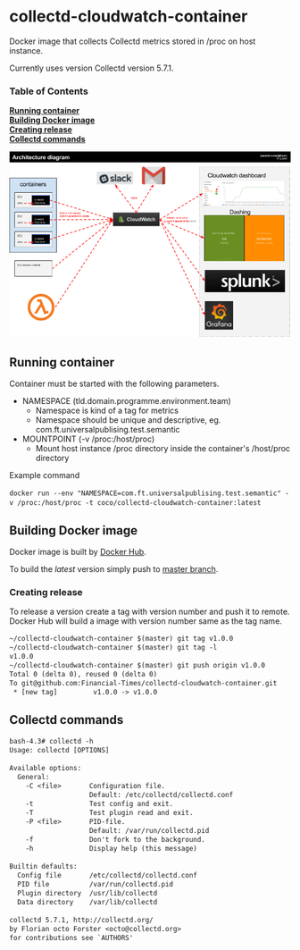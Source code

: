 # collectd-cloudwatch-container

Docker image that collects Collectd metrics stored in /proc on host instance.

Currently uses version Collectd version 5.7.1.

### Table of Contents
**[Running container](#running-container)**  
**[Building Docker image](#Building-Docker-image)**  
**[Creating release](#creating-release)**  
**[Collectd commands](#collectd-commands)**  

![Architecture diagram](https://github.com/Financial-Times/collectd-cloudwatch-container/raw/master/monitoring-with-collectd-cloudwatch.png)

## Running container

Container must be started with the following parameters.

 * NAMESPACE (tld.domain.programme.environment.team)
   * Namespace is kind of a tag for metrics
   * Namespace should be unique and descriptive, eg. com.ft.universalpublising.test.semantic
 * MOUNTPOINT (-v /proc:/host/proc)
   * Mount host instance /proc directory inside the container's /host/proc directory

Example command

`docker run --env "NAMESPACE=com.ft.universalpublising.test.semantic" -v /proc:/host/proc -t coco/collectd-cloudwatch-container:latest`


## Building Docker image

Docker image is built by [Docker Hub](https://hub.docker.com/r/coco/collectd-cloudwatch-container/).

To build the _latest_ version simply push to [master branch](https://github.com/Financial-Times/collectd-cloudwatch-container/tree/master).

### Creating release

To release a version create a tag with version number and push it to remote. Docker Hub will build a image with version number same as the tag name.

```
~/collectd-cloudwatch-container $(master) git tag v1.0.0
~/collectd-cloudwatch-container $(master) git tag -l
v1.0.0
~/collectd-cloudwatch-container $(master) git push origin v1.0.0
Total 0 (delta 0), reused 0 (delta 0)
To git@github.com:Financial-Times/collectd-cloudwatch-container.git
 * [new tag]         v1.0.0 -> v1.0.0

```



## Collectd commands

```
bash-4.3# collectd -h
Usage: collectd [OPTIONS]

Available options:
  General:
    -C <file>       Configuration file.
                    Default: /etc/collectd/collectd.conf
    -t              Test config and exit.
    -T              Test plugin read and exit.
    -P <file>       PID-file.
                    Default: /var/run/collectd.pid
    -f              Don't fork to the background.
    -h              Display help (this message)

Builtin defaults:
  Config file       /etc/collectd/collectd.conf
  PID file          /var/run/collectd.pid
  Plugin directory  /usr/lib/collectd
  Data directory    /var/lib/collectd

collectd 5.7.1, http://collectd.org/
by Florian octo Forster <octo@collectd.org>
for contributions see `AUTHORS'
```
